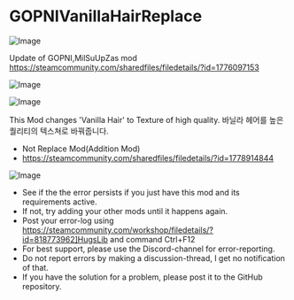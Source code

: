 # GOPNIVanillaHairReplace

![Image](https://i.imgur.com/buuPQel.png)

Update of GOPNI,MilSuUpZas mod
https://steamcommunity.com/sharedfiles/filedetails/?id=1776097153

![Image](https://i.imgur.com/pufA0kM.png)

	
![Image](https://i.imgur.com/Z4GOv8H.png)


This Mod changes 'Vanilla Hair' to Texture of high quality.
 바닐라 헤어를 높은 퀄리티의 텍스쳐로 바꿔줍니다.
 
 - Not Replace Mod(Addition Mod)
 - https://steamcommunity.com/sharedfiles/filedetails/?id=1778914844


![Image](https://i.imgur.com/PwoNOj4.png)



-  See if the the error persists if you just have this mod and its requirements active.
-  If not, try adding your other mods until it happens again.
-  Post your error-log using https://steamcommunity.com/workshop/filedetails/?id=818773962]HugsLib and command Ctrl+F12
-  For best support, please use the Discord-channel for error-reporting.
-  Do not report errors by making a discussion-thread, I get no notification of that.
-  If you have the solution for a problem, please post it to the GitHub repository.




